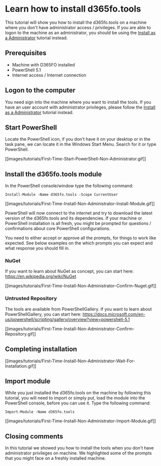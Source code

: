 ﻿# **Learn how to install d365fo.tools**

This tutorial will show you how to install the d365fo.tools on a machine where you don't have administrator access / privileges. If you are able to logon to the machine as an administrator, you should be using the [Install as a Administrator](https://github.com/d365collaborative/d365fo.tools/wiki/Tutorial-First-Time-Install-Administrator) tutorial instead.

## **Prerequisites**
* Machine with D365FO installed
* PowerShell 5.1
* Internet access / Internet connection

## **Logon to the computer**
You need sign into the machine where you want to install the tools. If you have an user account with administrator privileges, please follow the [Install as a Administrator](https://github.com/d365collaborative/d365fo.tools/wiki/Tutorial-First-Time-Install-Administrator) tutorial instead.

## **Start PowerShell**
Locate the PowerShell icon, if you don't have it on your desktop or in the task pane, we can locate it in the Windows Start Menu. Search for it or type PowerShell.

[[images/tutorials/First-Time-Start-PowerShell-Non-Administrator.gif]]

## **Install the d365fo.tools module**
In the PowerShell console/window type the following command:

```
Install-Module -Name d365fo.tools -Scope CurrentUser
```
[[images/tutorials/First-Time-Install-Non-Administrator-Install-Module.gif]]

PowerShell will now connect to the internet and try to download the latest version of the d365fo.tools and its dependencies. If your machine or PowerShell installation is all fresh, you might be prompted for questions / confirmations about core PowerShell configurations.

You need to either accept or approve all the prompts, for things to work like expected. See below examples on the which prompts you can expect and what response you should fill in.

### **NuGet**
If you want to learn about NuGet as concept, you can start here: https://en.wikipedia.org/wiki/NuGet

[[images/tutorials/First-Time-Install-Non-Administrator-Confirm-Nuget.gif]]

### **Untrusted Repository**
The tools are available from PowerShellGallery. If you want to learn about PowerShellGallery, you can start here: https://docs.microsoft.com/en-us/powershell/scripting/gallery/overview?view=powershell-5.1

[[images/tutorials/First-Time-Install-Non-Administrator-Confirm-Repository.gif]]

## **Completing installation**
[[images/tutorials/First-Time-Install-Non-Administrator-Wait-For-Installation.gif]]

## **Import module**
While you just installed the d365fo.tools on the machine by following this tutorial, you will need to import or simply put, load the module into the PowerShell console, before you can use it. Type the following command:

```
Import-Module -Name d365fo.tools
```

[[images/tutorials/First-Time-Install-Non-Administrator-Import-Module.gif]]

## **Closing comments**
In this tutorial we showed you how to install the tools when you don't have administrator privileges on machine. We highlighted some of the prompts that you might face on a freshly installed machine.
